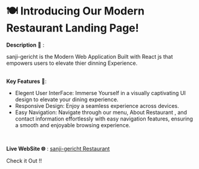 #  🍽️ Introducing Our Modern Restaurant Landing Page!
 

 __Description__ 📝 :
 
  sanji-gericht is the Modern Web Application Built with React js that empowers users to elevate thier dinning Experience.<br>
 <br>

 __Key Features__ 🔑:

 - Elegent User InterFace: Immerse Yourself in a visually captivating UI design to elevate your dining experience.
 - Responsive Design: Enjoy a seamless experience across devices.
 - Easy Navigation: Navigate through our menu, About Restaurant , and contact information effortlessly with easy navigation features, ensuring a smooth and enjoyable browsing experience.
 <br>
  
__Live WebSite 🌐__ :   [sanji-gericht Restaurant](https://sanji-gericht.netlify.app/)

Check it Out !!
